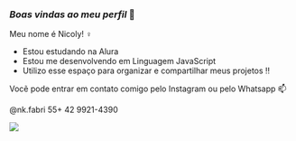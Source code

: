 ### *Boas vindas ao meu perfil* 🤍

Meu nome é Nicoly! ♀️

- Estou estudando na Alura
- Estou me desenvolvendo em Linguagem JavaScript
- Utilizo esse espaço para organizar e compartilhar meus projetos ‼️

Vocẽ pode entrar em contato comigo pelo Instagram ou pelo Whatsapp 📫

@nk.fabri
55+ 42 9921-4390

![](https://media1.tenor.com/m/oWf64o5vKRUAAAAd/disney-aristocats.gif)

